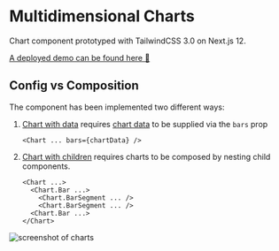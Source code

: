 # Multidimensional Charts

Chart component prototyped with TailwindCSS 3.0 on Next.js 12.

[A deployed demo can be found here 🚀](https://config-vs-composition.vercel.app)

## Config vs Composition

The component has been implemented two different ways:

1. [Chart with data](https://github.com/programbo/config-vs-composition/tree/main/components/ChartWithData) requires [chart data](https://github.com/programbo/config-vs-composition/tree/main/components/ChartWithData/data) to be supplied via the `bars` prop
   ```
   <Chart ... bars={chartData} />
   ```
2. [Chart with children](https://github.com/programbo/config-vs-composition/tree/main/components/ChartWithChildren) requires charts to be composed by nesting child components.
   ```
   <Chart ...>
     <Chart.Bar ...>
       <Chart.BarSegment ... />
       <Chart.BarSegment ... />
     <Chart.Bar ...>
   </Chart>
   ```

![screenshot of charts](https://user-images.githubusercontent.com/1026196/146324699-dcc0f1f2-3719-4c8a-bc70-e2047b966ec7.png)
